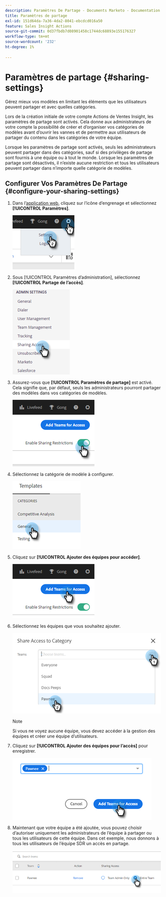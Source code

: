 ```yaml
---
description: Paramètres De Partage - Documents Marketo - Documentation Du Produit
title: Paramètres de partage
exl-id: 151d64da-7a36-4da2-8041-ebcdcd016a50
feature: Sales Insight Actions
source-git-commit: 0d37fbdb7d08901458c1744dc68893e155176327
workflow-type: tm+mt
source-wordcount: '232'
ht-degree: 1%

---
```


# Paramètres de partage {#sharing-settings}

Gérez mieux vos modèles en limitant les éléments que les utilisateurs peuvent partager et avec quelles catégories.

Lors de la création initiale de votre compte Actions de Ventes Insight, les paramètres de partage sont activés. Cela donne aux administrateurs de votre compte la possibilité de créer et d’organiser vos catégories de modèles avant d’ouvrir les vannes et de permettre aux utilisateurs de partager du contenu dans les catégories de votre équipe.

Lorsque les paramètres de partage sont activés, seuls les administrateurs peuvent partager dans des catégories, sauf si des privilèges de partage sont fournis à une équipe ou à tout le monde. Lorsque les paramètres de partage sont désactivés, il n’existe aucune restriction et tous les utilisateurs peuvent partager dans n’importe quelle catégorie de modèles.

## Configurer Vos Paramètres De Partage {#configure-your-sharing-settings}

1. Dans l’[application web](https://toutapp.com/login), cliquez sur l’icône d’engrenage et sélectionnez **[!UICONTROL Paramètres]**.

   ![](assets/sharing-settings-1.png)

1. Sous [!UICONTROL Paramètres d’administration], sélectionnez **[!UICONTROL Partage de l’accès]**.

   ![](assets/sharing-settings-2.png)

1. Assurez-vous que **[!UICONTROL Paramètres de partage]** est activé. Cela signifie que, par défaut, seuls les administrateurs pourront partager des modèles dans vos catégories de modèles.

   ![](assets/sharing-settings-3.png)

1. Sélectionnez la catégorie de modèle à configurer.

   ![](assets/sharing-settings-4.png)

1. Cliquez sur **[!UICONTROL Ajouter des équipes pour accéder]**.

   ![](assets/sharing-settings-5.png)

1. Sélectionnez les équipes que vous souhaitez ajouter.

   ![](assets/sharing-settings-6.png)

   >[!NOTE]
   >
   >Si vous ne voyez aucune équipe, vous devez accéder à la gestion des équipes et créer une équipe d’utilisateurs.

1. Cliquez sur **[!UICONTROL Ajouter des équipes pour l’accès]** pour enregistrer.

   ![](assets/sharing-settings-7.png)

1. Maintenant que votre équipe a été ajoutée, vous pouvez choisir d’autoriser uniquement les administrateurs de l’équipe à partager ou tous les utilisateurs de cette équipe. Dans cet exemple, nous donnons à tous les utilisateurs de l’équipe SDR un accès en partage.

   ![](assets/sharing-settings-8.png)
